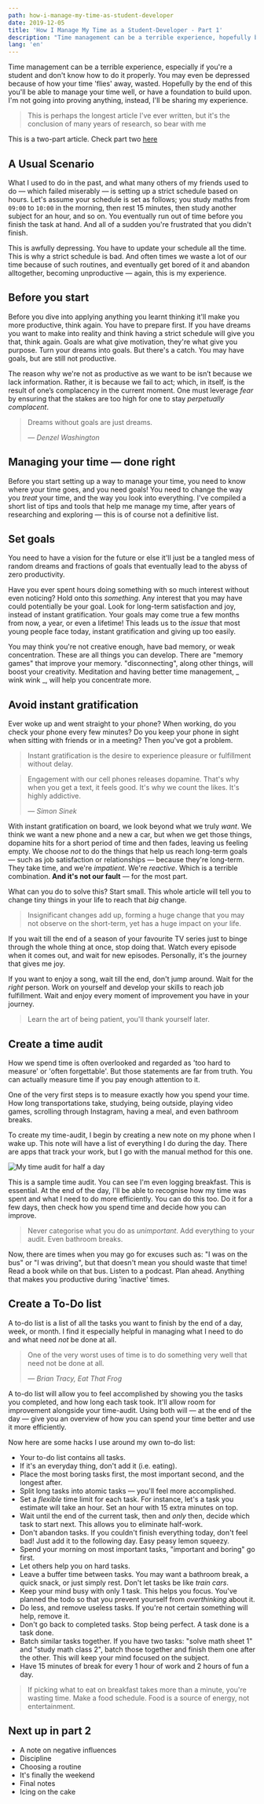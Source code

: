 ```yaml
---
path: how-i-manage-my-time-as-student-developer
date: 2019-12-05
title: 'How I Manage My Time as a Student-Developer - Part 1'
description: "Time management can be a terrible experience, hopefully by the end of this article you'll have more insight into my routine."
lang: 'en'
---
```


Time management can be a terrible experience, especially if you're a student and don't know how to do it properly. You may even be depressed because of how your time 'flies' away, wasted. Hopefully by the end of this you'll be able to manage your time well, or have a foundation to build upon. I'm not going into proving anything, instead, I'll be sharing my experience.

> This is perhaps the longest article I've ever written, but it's the conclusion of many years of research, so bear with me

This is a two-part article. Check part two [here](/blog/time-management-2)

## A Usual Scenario

What I used to do in the past, and what many others of my friends used to do — which failed miserably — is setting up a strict schedule based on hours. Let's assume your schedule is set as follows; you study maths from `09:00` to `10:00` in the morning, then rest 15 minutes, then study another subject for an hour, and so on. You eventually run out of time before you finish the task at hand. And all of a sudden you're frustrated that you didn't finish.

This is awfully depressing. You have to update your schedule all the time. This is why a strict schedule is bad. And often times we waste a lot of our time because of such routines, and eventually get bored of it and abandon alltogether, becoming unproductive — again, this is my experience.

## Before you start

Before you dive into applying anything you learnt thinking it'll make you more productive, think again. You have to prepare first. If you have dreams you want to make into reality and think having a strict schedule will give you that, think again. Goals are what give motivation, they're what give you purpose. Turn your dreams into goals. But there's a catch. You may have goals, but are still not productive.

The reason why we're not as productive as we want to be isn’t because we lack information. Rather, it is because we fail to act; which, in itself, is the result of one’s complacency in the current moment. One must leverage _fear_ by ensuring that the stakes are too high for one to stay _perpetually complacent_.

> Dreams without goals are just dreams.
>
> <cite>— Denzel Washington</cite>

## Managing your time — done right

Before you start setting up a way to manage your time, you need to know where your time goes, and you need goals! You need to change the way you _treat_ your time, and the way you look into everything. I've compiled a short list of tips and tools that help me manage my time, after years of researching and exploring — this is of course not a definitive list.

## Set goals

You need to have a vision for the future or else it'll just be a tangled mess of random dreams and fractions of goals that eventually lead to the abyss of zero productivity.

Have you ever spent hours doing something with so much interest without even noticing? Hold onto this _something_. Any interest that you may have could potentially be your goal. Look for long-term satisfaction and joy, instead of instant gratification. Your goals may come true a few months from now, a year, or even a lifetime! This leads us to the _issue_ that most young people face today, instant gratification and giving up too easily.

You may think you're not creative enough, have bad memory, or weak concentration. These are all things you can develop. There are "memory games" that improve your memory. "disconnecting", along other things, will boost your creativity. Meditation and having better time management, _ wink wink _, will help you concentrate more.

## Avoid instant gratification

Ever woke up and went straight to your phone? When working, do you check your phone every few minutes? Do you keep your phone in sight when sitting with friends or in a meeting? Then you've got a problem.

> Instant gratification is the desire to experience pleasure or fulfillment without delay.

> Engagement with our cell phones releases dopamine. That's why when you get a text, it feels good. It's why we count the likes. It's highly addictive.
>
> <cite>— Simon Sinek</cite>

With instant gratification on board, we look beyond what we truly _want_. We think we want a new phone and a new a car, but when we get those things, dopamine hits for a short period of time and then fades, leaving us feeling empty. We choose _not_ to do the things that help us reach long-term goals — such as job satisfaction or relationships — because they're long-term. They take time, and we're _impatient_. We're _reactive_. Which is a terrible combination. **And it's not our fault** — for the most part.

What can you do to solve this? Start small. This whole article will tell you to change tiny things in your life to reach that _big_ change.

> Insignificant changes add up, forming a huge change that you may not observe on the short-term, yet has a huge impact on your life.

If you wait till the end of a season of your favourite TV series just to binge through the whole thing at once, stop doing that. Watch every episode when it comes out, and wait for new episodes. Personally, it's the journey that gives me joy.

If you want to enjoy a song, wait till the end, don't jump around. Wait for the _right_ person. Work on yourself and develop your skills to reach job fulfillment. Wait and enjoy every moment of improvement you have in your journey.

> Learn the art of being patient, you'll thank yourself later.

## Create a time audit

How we spend time is often overlooked and regarded as 'too hard to measure' or 'often forgettable'. But those statements are far from truth. You can actually measure time if you pay enough attention to it.

One of the very first steps is to measure exactly how you spend your time. How long transportations take, studying, being outside, playing video games, scrolling through Instagram, having a meal, and even bathroom breaks.

To create my time-audit, I begin by creating a new note on my phone when I wake up. This note will have a list of everything I do during the day. There are apps that track your work, but I go with the manual method for this one.

![My time audit for half a day](//IMG_20191205_093509.png)

This is a sample time audit. You can see I'm even logging breakfast. This is essential. At the end of the day, I'll be able to recognise how my time was spent and what I need to do more efficiently. You can do this too. Do it for a few days, then check how you spend time and decide how you can improve.

> Never categorise what you do as _unimportant_. Add everything to your audit. Even bathroom breaks.

Now, there are times when you may go for excuses such as: "I was on the bus" or "I was driving", but that doesn't mean you should waste that time! Read a book while on that bus. Listen to a podcast. Plan ahead. Anything that makes you productive during 'inactive' times.

## Create a To-Do list

A to-do list is a list of all the tasks you want to finish by the end of a day, week, or month. I find it especially helpful in managing what I need to do and what need _not_ be done at all.

> One of the very worst uses of time is to do something very well that need not be done at all.
>
> <cite>— Brian Tracy, Eat That Frog</cite>

A to-do list will allow you to feel accomplished by showing you the tasks you completed, and how long each task took. It'll allow room for improvement alongside your time-audit. Using both will — at the end of the day — give you an overview of how you can spend your time better and use it more efficiently.

Now here are some hacks I use around my own to-do list:

- Your to-do list contains all tasks.
- If it's an everyday thing, don't add it (i.e. eating).
- Place the most boring tasks first, the most important second, and the longest after.
- Split long tasks into atomic tasks — you'll feel more accomplished.
- Set a _flexible_ time limit for each task. For instance, let's a task you estimate will take an hour. Set an hour with 15 extra minutes on top.
- Wait until the end of the current task, then and _only_ then, decide which task to start next. This allows you to eliminate half-work.
- Don't abandon tasks. If you couldn't finish everything today, don't feel bad! Just add it to the following day. Easy peasy lemon squeezy.
- Spend your morning on most important tasks, "important and boring" go first.
- Let others help you on hard tasks.
- Leave a buffer time between tasks. You may want a bathroom break, a quick snack, or just simply rest. Don't let tasks be like _train cars_.
- Keep your mind busy with only 1 task. This helps you focus. You've planned the todo so that you prevent yourself from _overthinking_ about it.
- Do less, and remove useless tasks. If you're not certain something will help, remove it.
- Don't go back to completed tasks. Stop being perfect. A task done is a task done.
- Batch similar tasks together. If you have two tasks: "solve math sheet 1" and "study math class 2", batch those together and finish them one after the other. This will keep your mind focused on the subject.
- Have 15 minutes of break for every 1 hour of work and 2 hours of fun a day.

> <span>If picking what to eat on breakfast takes more than a minute, you're wasting time. Make a food schedule. Food is a source of energy, not entertainment.</span>

## Next up in part 2

- A note on negative influences
- Discipline
- Choosing a routine
- It's finally the weekend
- Final notes
- Icing on the cake

